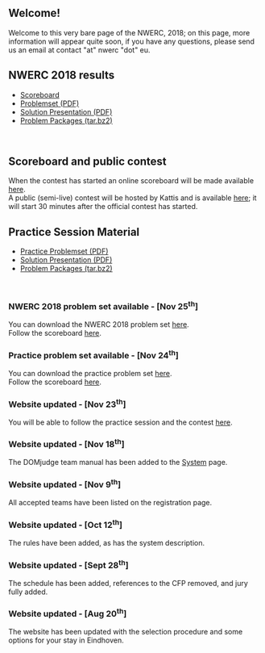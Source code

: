 ## Welcome!
Welcome to this very bare page of the NWERC, 2018; on this page, more information will appear quite soon, if you have any questions, please send us an email at contact "at" nwerc "dot" eu.

## NWERC 2018 results
* [Scoreboard](/scoreboard/)
* [Problemset (PDF)](/files/nwerc2018problems.pdf)
* [Solution Presentation (PDF)](/files/nwerc2018slides-handout.pdf)
* [Problem Packages (tar.bz2)](/files/nwerc2018all.tar.bz2)

<br />

## Scoreboard and public contest
When the contest has started an online scoreboard will be made available <a href="scoreboard/">here</a>.<br/>
A public (semi-live) contest will be hosted by Kattis and is available [here](https://open.kattis.com/contests/nwerc18open); it will start 30 minutes after the official contest has started.

## Practice Session Material
* [Practice Problemset (PDF)](/files/nwerc2018practice.pdf)
* [Solution Presentation (PDF)](/files/nwerc2018practiceslides.pdf)
* [Problem Packages (tar.bz2)](/files/nwerc2018practice.tar.bz2)

<br />

### NWERC 2018 problem set available - [Nov 25<sup>th</sup>]
You can download the NWERC 2018 problem set [here](/files/nwerc2018problems.pdf).<br/>
Follow the scoreboard <a href="scoreboard/">here</a>.

### Practice problem set available - [Nov 24<sup>th</sup>]
You can download the practice problem set [here](/files/nwerc2018practice.pdf).<br/>
Follow the scoreboard <a href="scoreboard/">here</a>.


### Website updated - [Nov 23<sup>th</sup>]
You will be able to follow the practice session and the contest <a href="scoreboard/">here</a>.

### Website updated - [Nov 18<sup>th</sup>]
The DOMjudge team manual has been added to the [System](system) page.

### Website updated - [Nov 9<sup>th</sup>]
All accepted teams have been listed on the registration page.

### Website updated - [Oct 12<sup>th</sup>]
The rules have been added, as has the system description.

### Website updated - [Sept 28<sup>th</sup>]
The schedule has been added, references to the CFP removed, and jury fully added.

### Website updated - [Aug 20<sup>th</sup>]
The website has been updated with the selection procedure and some options for your stay in Eindhoven.

